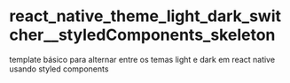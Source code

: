 # react_native_theme_light_dark_switcher__styledComponents_skeleton
template básico para alternar entre os temas light e dark em react native usando styled components
